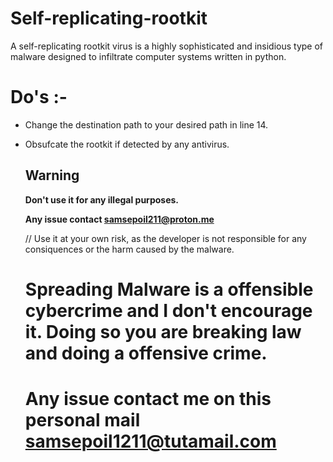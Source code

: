 # Self-replicating-rootkit
A self-replicating rootkit virus is a highly sophisticated and insidious type of malware designed to infiltrate computer systems written in python.


# Do's :-
* Change the destination path to your desired path in line 14.
* Obsufcate the rootkit if detected by any antivirus.


  ## Warning ##
  <b>Don't use it for any illegal purposes.</b>

  <b>Any issue contact samsepoil211@proton.me</b>

  // Use it at your own risk, as the developer is not responsible for any consiquences or the harm caused by the malware.

  # Spreading Malware is a offensible cybercrime and I don't encourage it. Doing so you are breaking law and doing a offensive crime.

  # Any issue contact me on this personal mail <samsepoil1211@tutamail.com>
